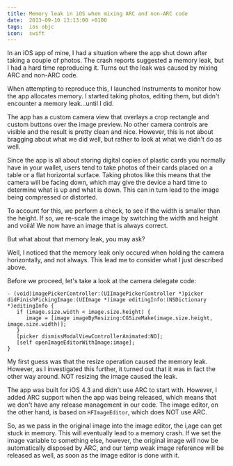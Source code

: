 ```yaml
---
title: Memory leak in iOS when mixing ARC and non-ARC code
date:  2013-09-10 13:13:00 +0100
tags:  ios objc
icon:  swift
---
```


In an iOS app of mine, I had a situation where the app shut down after taking a
couple of photos. The crash reports suggested a memory leak, but I had a hard time
reproducing it. Turns out the leak was caused by mixing ARC and non-ARC code.

When attempting to reproduce this, I launched Instruments to monitor how the app
allocates memory. I started taking photos, editing them, but didn't encounter a
memory leak...until I did.

The app has a custom camera view that overlays a crop rectangle and custom
buttons over the image preview. No other camera controls are visible and the result
is pretty clean and nice. However, this is not about bragging about what we did well,
but rather to look at what we didn't do as well.

Since the app is all about storing digital copies of plastic cards you normally
have in your wallet, users tend to take photos of their cards placed on a table
or a flat horizontal surface. Taking photos like this means that the camera will
be facing down, which may give the device a hard time to determine what is up and
what is down. This can in turn lead to the image being compressed or distorted.

To account for this, we perform a check, to see if the width is smaller than the
height. If so, we re-scale the image by switching the width and height and voilá!
We now have an image that is always correct.

But what about that memory leak, you may ask?

Well, I noticed that the memory leak only occured when holding the camera horizontally,
and not always. This lead me to consider what I just described above. 

Before we proceed, let's take a look at the camera delegate code:

```objc
- (void)imagePickerController:(UIImagePickerController *)picker didFinishPickingImage:(UIImage *)image editingInfo:(NSDictionary *)editingInfo {
   if (image.size.width < image.size.height) {
      image = [image imageByResizing:CGSizeMake(image.size.height, image.size.width)];
   }
   [picker dismissModalViewControllerAnimated:NO];
   [self openImageEditorWithImage:image];
}
```

My first guess was that the resize operation caused the memory leak. However, as 
I  investigated this further, it turned out that it was in fact the other way 
around. NOT resizing the image caused the leak.

The app was built for iOS 4.3 and didn't use ARC to start with. However, I added
ARC support when the app was being released, which means that we don't have any
release management in our code. The image editor, on the other hand, is based on
`HFImageEditor`, which does NOT use ARC.

So, as we pass in the original image into the image editor, the i,age can get stuck
in memory. This will eventually lead to a memory crash. If we set the image variable
to something else, however, the original image will now be automatically disposed
by ARC, and our temp weak image reference will be released as well, as soon as the
image editor is done with it.